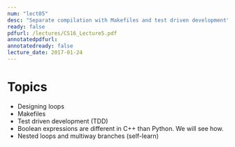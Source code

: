 ```yaml
---
num: "lect05"
desc: "Separate compilation with Makefiles and test driven development"
ready: false
pdfurl: /lectures/CS16_Lecture5.pdf
annotatedpdfurl: 
annotatedready: false
lecture_date: 2017-01-24 
---
```



# Topics

* Designing loops
* Makefiles
* Test driven development (TDD)
* Boolean expressions are different in C++ than Python. We will see how.
* Nested loops and multiway branches (self-learn)